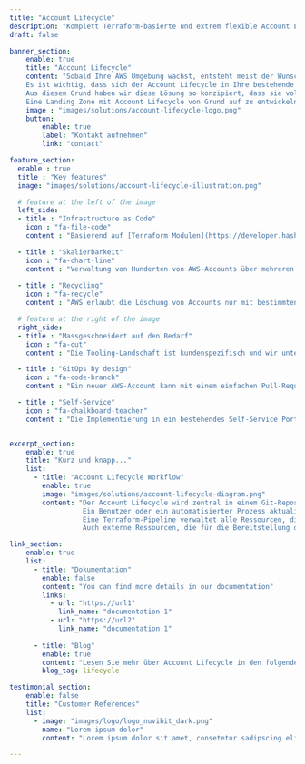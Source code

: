 ```yaml
---
title: "Account Lifecycle"
description: "Komplett Terraform-basierte und extrem flexible Account Lifecycle Lösung zur Bereitstellung und Verwaltung Ihrer AWS-Accounts."
draft: false

banner_section:
    enable: true
    title: "Account Lifecycle"
    content: "Sobald Ihre AWS Umgebung wächst, entsteht meist der Wunsch und die Anforderung, sichere und konforme AWS Accounts auf automatisierte Weise bereitzustellen. 
    Es ist wichtig, dass sich der Account Lifecycle in Ihre bestehende Tooling-Landschaft einfügt, um die Lernkurve und den Betriebsaufwand für Ihre Teams zu reduzieren. 
    Aus diesem Grund haben wir diese Lösung so konzipiert, dass sie vollständig Terraform-basiert und extrem flexibel ist.<br/><br/>
    Eine Landing Zone mit Account Lifecycle von Grund auf zu entwickeln, ist eine Menge Arbeit. Gut, dass wir uns darum gekümmert haben."
    image : "images/solutions/account-lifecycle-logo.png"
    button:
        enable: true
        label: "Kontakt aufnehmen"
        link: "contact"

feature_section:
  enable : true
  title : "Key features"
  image: "images/solutions/account-lifecycle-illustration.png"

  # feature at the left of the image
  left_side:
  - title : "Infrastructure as Code"
    icon : "fa-file-code"
    content : "Basierend auf [Terraform Modulen](https://developer.hashicorp.com/terraform/tutorials/modules/module 'Terraform Modules Overview'), wodurch sich die Handhabung drastisch vereinfacht."

  - title : "Skalierbarkeit"
    icon : "fa-chart-line"
    content : "Verwaltung von Hunderten von AWS-Accounts über mehreren Regionen mit minimalem Betriebsaufwand."
    
  - title : "Recycling"
    icon : "fa-recycle"
    content : "AWS erlaubt die Löschung von Accounts nur mit bestimmten Einschränkungen. Um dies zu vermeiden, bieten wir die Möglichkeit, Accounts zu recyceln."

  # feature at the right of the image
  right_side:
  - title : "Massgeschneidert auf den Bedarf"
    icon : "fa-cut"
    content : "Die Tooling-Landschaft ist kundenspezifisch und wir unterstützen deshalb eine Vielzahl von Integratione"

  - title : "GitOps by design"
    icon : "fa-code-branch"
    content : "Ein neuer AWS-Account kann mit einem einfachen Pull-Request bestellt werden und alle Änderungen können leicht nachvollzogen werden."

  - title : "Self-Service"
    icon : "fa-chalkboard-teacher"
    content : "Die Implementierung in ein bestehendes Self-Service Portal kann durch eine einfache Git-Integration erreicht werden."


excerpt_section:
    enable: true
    title: "Kurz und knapp..."
    list:
      - title: "Account Lifecycle Workflow"
        enable: true
        image: "images/solutions/account-lifecycle-diagram.png"
        content: "Der Account Lifecycle wird zentral in einem Git-Repository mittels Terraform verwaltet.
                  Ein Benutzer oder ein automatisierter Prozess aktualisiert die Account-Liste über Git.
                  Eine Terraform-Pipeline verwaltet alle Ressourcen, die für die Erstellung und den Lifecycle eines AWS-Accounts erforderlich sind.<br/>
                  Auch externe Ressourcen, die für die Bereitstellung der AWS-Accounts benötigt werden, können mit dieser Lösung gesteuert werden."

link_section:
    enable: true
    list:
      - title: "Dokumentation"
        enable: false
        content: "You can find more details in our documentation"
        links:
          - url: "https://url1"
            link_name: "documentation 1"
          - url: "https://url2"
            link_name: "documentation 1"
      
      - title: "Blog"
        enable: true
        content: "Lesen Sie mehr über Account Lifecycle in den folgenden Blogbeiträgen"
        blog_tag: lifecycle

testimonial_section:
    enable: false
    title: "Customer References"
    list:
      - image: "images/logo/logo_nuvibit_dark.png"
        name: "Lorem ipsum dolor"
        content: "Lorem ipsum dolor sit amet, consetetur sadipscing elitr, sed diam nonumy eirmod tempor invidunt"

---
```

